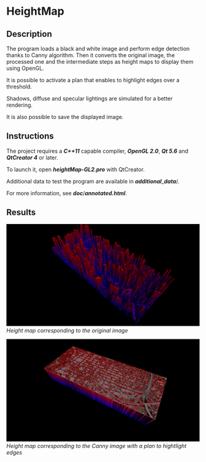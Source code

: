 # HeightMap

## Description
The program loads a black and white image and perform edge detection thanks to Canny algorithm. Then it converts the original image, the processed one and the intermediate steps as height maps to display them using OpenGL. 

It is possible to activate a plan that enables to highlight edges over a threshold. 

Shadows, diffuse and specular lightings are simulated for a better rendering.

It is also possible to save the displayed image.

## Instructions
The project requires a ***C++11*** capable compiler, ***OpenGL 2.0***, ***Qt 5.6*** and ***QtCreator 4*** or later.

To launch it, open ***heightMap-GL2.pro*** with QtCreator.

Additional data to test the program are available in ***additional***_***data***/.

For more information, see ***doc***/***annotated.html***.

## Results
![raw](/results/city_raw.png)
*Height map corresponding to the original image*

![Canny](/results/city_canny.png)
*Height map corresponding to the Canny image with a plan to hightlight edges*
